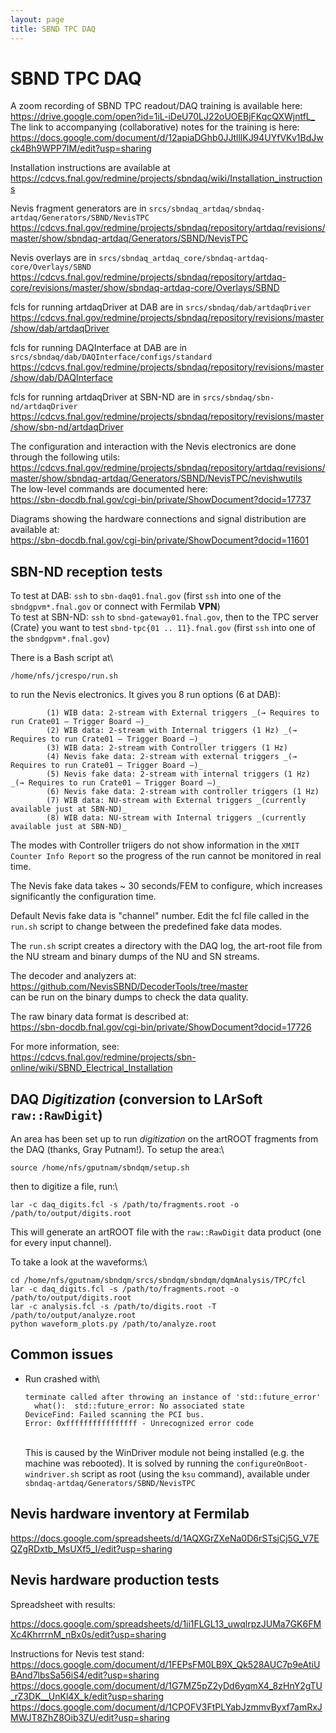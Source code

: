 ```yaml
---
layout: page
title: SBND TPC DAQ
---
```




SBND TPC DAQ
============================================

A zoom recording of SBND TPC readout/DAQ training is available here:\
<https://drive.google.com/open?id=1iL-iDeU70LJ22oUOEBjFKqcQXWjntfL_>\
The link to accompanying (collaborative) notes for the training is
here:\
<https://docs.google.com/document/d/12apiaDGhb0JJtlllKJ94UYfVKv1BdJwck4Bh9WPP7IM/edit?usp=sharing>

Installation instructions are available at\
<https://cdcvs.fnal.gov/redmine/projects/sbndaq/wiki/Installation_instructions>

Nevis fragment generators are in
`srcs/sbndaq_artdaq/sbndaq-artdaq/Generators/SBND/NevisTPC`\
<https://cdcvs.fnal.gov/redmine/projects/sbndaq/repository/artdaq/revisions/master/show/sbndaq-artdaq/Generators/SBND/NevisTPC>

Nevis overlays are in
`srcs/sbndaq_artdaq_core/sbndaq-artdaq-core/Overlays/SBND`\
<https://cdcvs.fnal.gov/redmine/projects/sbndaq/repository/artdaq-core/revisions/master/show/sbndaq-artdaq-core/Overlays/SBND>

fcls for running artdaqDriver at DAB are in
`srcs/sbndaq/dab/artdaqDriver`\
<https://cdcvs.fnal.gov/redmine/projects/sbndaq/repository/revisions/master/show/dab/artdaqDriver>

fcls for running DAQInterface at DAB are in
`srcs/sbndaq/dab/DAQInterface/configs/standard`\
<https://cdcvs.fnal.gov/redmine/projects/sbndaq/repository/revisions/master/show/dab/DAQInterface>

fcls for running artdaqDriver at SBN-ND are in
`srcs/sbndaq/sbn-nd/artdaqDriver`\
<https://cdcvs.fnal.gov/redmine/projects/sbndaq/repository/revisions/master/show/sbn-nd/artdaqDriver>

The configuration and interaction with the Nevis electronics are done
through the following utils:\
<https://cdcvs.fnal.gov/redmine/projects/sbndaq/repository/artdaq/revisions/master/show/sbndaq-artdaq/Generators/SBND/NevisTPC/nevishwutils>\
The low-level commands are documented here:\
<https://sbn-docdb.fnal.gov/cgi-bin/private/ShowDocument?docid=17737>

Diagrams showing the hardware connections and signal distribution are
available at:\
<https://sbn-docdb.fnal.gov/cgi-bin/private/ShowDocument?docid=11601>



SBN-ND reception tests
----------------------------------------------------------------

To test at DAB: `ssh` to `sbn-daq01.fnal.gov` (first `ssh` into one of
the `sbndgpvm*.fnal.gov` or connect with Fermilab **VPN**)\
To test at SBN-ND: `ssh` to `sbnd-gateway01.fnal.gov`, then to the TPC
server (Crate) you want to test `sbnd-tpc{01 .. 11}.fnal.gov` (first
`ssh` into one of the `sbndgpvm*.fnal.gov`)

There is a Bash script at\

    /home/nfs/jcrespo/run.sh

to run the Nevis electronics. It gives you 8 run options (6 at DAB):

            (1) WIB data: 2-stream with External triggers _(→ Requires to run Crate01 – Trigger Board –)_
            (2) WIB data: 2-stream with Internal triggers (1 Hz) _(→ Requires to run Crate01 – Trigger Board –)_
            (3) WIB data: 2-stream with Controller triggers (1 Hz)
            (4) Nevis fake data: 2-stream with external triggers _(→ Requires to run Crate01 – Trigger Board –)_
            (5) Nevis fake data: 2-stream with internal triggers (1 Hz) _(→ Requires to run Crate01 – Trigger Board –)_
            (6) Nevis fake data: 2-stream with controller triggers (1 Hz)
            (7) WIB data: NU-stream with External triggers _(currently available just at SBN-ND)_
            (8) WIB data: NU-stream with Internal triggers _(currently available just at SBN-ND)_

The modes with Controller triigers do not show information in the
`XMIT Counter Info Report` so the progress of the run cannot be
monitored in real time.

The Nevis fake data takes \~ 30 seconds/FEM to configure, which
increases significantly the configuration time.

Default Nevis fake data is "channel" number. Edit the fcl file called in
the `run.sh` script to change between the predefined fake data modes.

The `run.sh` script creates a directory with the DAQ log, the art-root
file from the NU stream and binary dumps of the NU and SN streams.

The decoder and analyzers at:\
<https://github.com/NevisSBND/DecoderTools/tree/master>\
can be run on the binary dumps to check the data quality.

The raw binary data format is described at:\
<https://sbn-docdb.fnal.gov/cgi-bin/private/ShowDocument?docid=17726>

For more information, see:\
<https://cdcvs.fnal.gov/redmine/projects/sbn-online/wiki/SBND_Electrical_Installation>



DAQ *Digitization* (conversion to LArSoft `raw::RawDigit`)
--------------------------------------------------------------------------------------------------------------------------------

An area has been set up to run *digitization* on the artROOT fragments
from the DAQ (thanks, Gray Putnam!). To setup the area:\

    source /home/nfs/gputnam/sbndqm/setup.sh

then to digitize a file, run:\

    lar -c daq_digits.fcl -s /path/to/fragments.root -o /path/to/output/digits.root

This will generate an artROOT file with the `raw::RawDigit` data product
(one for every input channel).

To take a look at the waveforms:\

    cd /home/nfs/gputnam/sbndqm/srcs/sbndqm/sbndqm/dqmAnalysis/TPC/fcl
    lar -c daq_digits.fcl -s /path/to/fragments.root -o /path/to/output/digits.root
    lar -c analysis.fcl -s /path/to/digits.root -T /path/to/output/analyze.root
    python waveform_plots.py /path/to/analyze.root



Common issues
----------------------------------------------

-   Run crashed with\

        terminate called after throwing an instance of 'std::future_error'
          what():  std::future_error: No associated state
        DeviceFind: Failed scanning the PCI bus.
        Error: 0xffffffffffffffff - Unrecognized error code

    \
    This is caused by the WinDriver module not being installed (e.g. the
    machine was rebooted). It is solved by running the
    `configureOnBoot-windriver.sh` script as root (using the `ksu`
    command), available under `sbndaq-artdaq/Generators/SBND/NevisTPC`



Nevis hardware inventory at Fermilab
--------------------------------------------------------------------------------------------

<https://docs.google.com/spreadsheets/d/1AQXGrZXeNa0D6rSTsjCj5G_V7EQZgRDxtb_MsUXf5_I/edit?usp=sharing>



Nevis hardware production tests
----------------------------------------------------------------------------------

Spreadsheet with results:

<https://docs.google.com/spreadsheets/d/1ii1FLGL13_uwqlrpzJUMa7GK6FMXc4KhrrrnM_nBx0s/edit?usp=sharing>

Instructions for Nevis test stand:\
<https://docs.google.com/document/d/1FEPsFM0LB9X_Qk528AUC7p9eAtiUBAnd7lbsSa56iS4/edit?usp=sharing>\
<https://docs.google.com/document/d/1G7MZ5pZ2yDd6yqmX4_8zHnY2gTU_rZ3DK__UnKl4X_k/edit?usp=sharing>\
<https://docs.google.com/document/d/1CPOFV3FtPLYabJzmmvByxf7amRxJMWJT8ZhZ8Oib3ZU/edit?usp=sharing>
